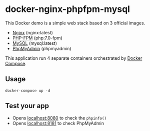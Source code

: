 # docker-nginx-phpfpm-mysql
This Docker demo is a simple web stack based on 3 official images.

 - [Nginx][1] (nginx:latest)
 - [PHP-FPM][2] (php:7.0-fpm)
 - [MySQL][3] (mysql:latest)
 - [PhpMyAdmin][4] (phpmyadmin)

This application run 4 separate containers orchestrated by [Docker Compose][5].

## Usage
	docker-compose up -d

## Test your app
* Opens [localhost:8080](http://localhost:8080) to check the `phpinfo()`
* Opens [localhost:8181](http://localhost:8181) to check PhpMyAdmin

[1]: https://hub.docker.com/_/nginx/
[2]: https://hub.docker.com/_/php/
[3]: https://hub.docker.com/_/mysql/
[4]: https://hub.docker.com/r/phpmyadmin/phpmyadmin/
[5]: https://docs.docker.com/compose/
